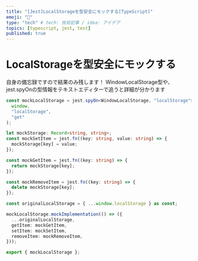 ```yaml
---
title: "[Jest]LocalStorageを型安全にモックする[TypeScript]"
emoji: "🌊"
type: "tech" # tech: 技術記事 / idea: アイデア
topics: [typescript, jest, test]
published: true
---
```


# LocalStorageを型安全にモックする

自身の備忘録ですので結果のみ残します！
WindowLocalStorage型や、jest.spyOnの型情報をテキストエディターで追うと詳細が分かります

```typescript:__mocks__/localStorage.ts
const mockLocalStorage = jest.spyOn<WindowLocalStorage, "localStorage">(
  window,
  "localStorage",
  "get"
);

let mockStorage: Record<string, string>;
const mockSetItem = jest.fn((key: string, value: string) => {
  mockStorage[key] = value;
});

const mockGetItem = jest.fn((key: string) => {
  return mockStorage[key];
});

const mockRemoveItem = jest.fn((key: string) => {
  delete mockStorage[key];
});

const originalLocalStorage = { ...window.localStorage } as const;

mockLocalStorage.mockImplementation(() => ({
  ...originalLocalStorage,
  getItem: mockGetItem,
  setItem: mockSetItem,
  removeItem: mockRemoveItem,
}));

export { mockLocalStorage };

```
